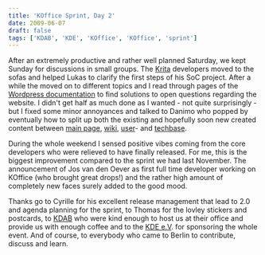 ```yaml
---
title: 'KOffice Sprint, Day 2'
date: 2009-06-07
draft: false
tags: ['KDAB', 'KDE', 'KOffice', 'KOffice', 'sprint']
---
```


After an extremely productive and rather well planned Saturday, we kept Sunday for discussions in small groups. The [Krita](http://koffice.org/krita) developers moved to the sofas and helped Lukas to clarify the first steps of his SoC project. After a while the moved on to different topics and I read through pages of the [Wordpress documentation](http://codex.wordpress.org) to find solutions to open questions regarding the website. I didn't get half as much done as I wanted - not quite surprisingly - but I fixed some minor annoyances and talked to Danimo who popped by eventually how to split up both the existing and hopefully soon new created content between [main page](http://koffice.org), [wiki](http://wiki.koffice.org), [user](http://userbase.kde.org)\- and [techbase](http://techbase.kde.org).

During the whole weekend I sensed positive vibes coming from the core developers who were relieved to have finally released. For me, this is the biggest improvement compared to the sprint we had last November. The announcement of Jos van den Oever as first full time developer working on KOffice (who brought great drops!) and the rather high amount of completely new faces surely added to the good mood.

Thanks go to Cyrille for his excellent release management that lead to 2.0 and agenda planning for the sprint, to Thomas for the lovley stickers and postcards, to [KDAB](http://kdab.net) who were kind enough to host us at their office and provide us with enough coffee and to the [KDE e.V](http://ev.kde.org). for sponsoring the whole event. And of course, to everybody who came to Berlin to contribute, discuss and learn.